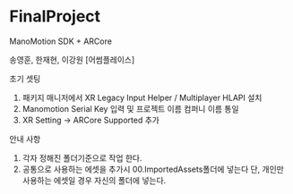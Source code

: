 # FinalProject
ManoMotion SDK + ARCore 

송영훈, 한재현, 이강원 [어썸플레이스] 

초기 셋팅 
1. 패키지 매니저에서 XR Legacy Input Helper / Multiplayer HLAPI 설치
2. Manomotion Serial Key 입력 및 프로젝트 이름 컴퍼니 이름 통일 
3. XR Setting -> ARCore Supported 추가

안내 사항 
1. 각자 정해진 폴더기준으로 작업 한다. 
2. 공통으로 사용하는 에셋을 추가시 00.ImportedAssets폴더에 넣는다  단, 개인만 사용하는 에셋일 경우 자신의 폴더에 넣는다. 
